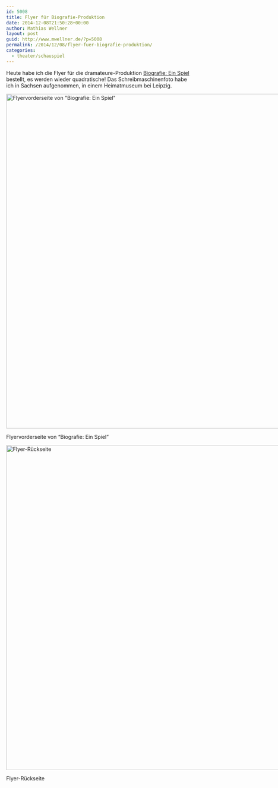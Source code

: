 ```yaml
---
id: 5008
title: Flyer für Biografie-Produktion
date: 2014-12-08T21:50:28+00:00
author: Mathias Wellner
layout: post
guid: http://www.mwellner.de/?p=5008
permalink: /2014/12/08/flyer-fuer-biografie-produktion/
categories:
  - theater/schauspiel
---
```

Heute habe ich die Flyer für die dramateure-Produktion <a href="http://dramateure.ch/wordpress/produktionen/biografie-ein-spiel/" title="Biografie: Ein Spiel" target="_blank">Biografie: Ein Spiel</a> bestellt, es werden wieder quadratische! Das Schreibmaschinenfoto habe ich in Sachsen aufgenommen, in einem Heimatmuseum bei Leipzig. 

<div id="attachment_5006" style="width: 910px" class="wp-caption aligncenter">
  <a href="/wp-uploads/2014/12/flyer.jpg"><img src="/wp-uploads/2014/12/flyer.jpg" alt="Flyervorderseite von &quot;Biografie: Ein Spiel&quot;" width="900" height="900" class="size-full wp-image-5006" srcset="http://www.mwellner.de/wp-uploads/2014/12/flyer.jpg 900w, http://www.mwellner.de/wp-uploads/2014/12/flyer-150x150.jpg 150w, http://www.mwellner.de/wp-uploads/2014/12/flyer-300x300.jpg 300w" sizes="(max-width: 900px) 100vw, 900px" /></a>
  
  <p class="wp-caption-text">
    Flyervorderseite von &#8220;Biografie: Ein Spiel&#8221;
  </p>
</div>

<div id="attachment_5007" style="width: 884px" class="wp-caption aligncenter">
  <a href="/wp-uploads/2014/12/flyer_web2.jpg"><img src="/wp-uploads/2014/12/flyer_web2.jpg" alt="Flyer-Rückseite" width="874" height="874" class="size-full wp-image-5007" srcset="http://www.mwellner.de/wp-uploads/2014/12/flyer_web2.jpg 874w, http://www.mwellner.de/wp-uploads/2014/12/flyer_web2-150x150.jpg 150w, http://www.mwellner.de/wp-uploads/2014/12/flyer_web2-300x300.jpg 300w" sizes="(max-width: 874px) 100vw, 874px" /></a>
  
  <p class="wp-caption-text">
    Flyer-Rückseite
  </p>
</div>